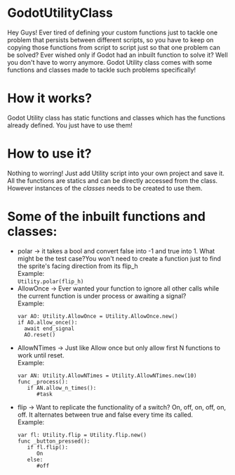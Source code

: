# GodotUtilityClass
Hey Guys! Ever tired of defining your custom functions just to tackle one problem that persists between different scripts, so you have to keep on copying those functions from script to script just so that one problem can be solved? Ever wished only if Godot had an inbuilt function to solve it? Well you don't have to worry anymore. Godot Utility class comes with some functions and classes made to tackle such problems specifically!   

# How it works?
Godot Utility class has static functions and classes which has the functions already defined. You just have to use them!

# How to use it?
Nothing to worring! Just add Utility script into your own project and save it. All the functions are statics and can be directly accessed from the class. However instances of the *classes* needs to be created to use them.

# Some of the inbuilt functions and classes:
* polar -> it takes a bool and convert false into -1 and true into 1. What might be the test case?You won't need to create a function just to find the sprite's facing direction from its flip_h  
  Example:  
  `Utility.polar(flip_h)`
* AllowOnce -> Ever wanted your function to ignore all other calls while the current function is under process or awaiting a signal?  
  Example:
  ```
  var AO: Utility.AllowOnce = Utility.AllowOnce.new()
  if AO.allow_once():
    await end_signal
    AO.reset()
  ```
* AllowNTimes -> Just like Allow once but only allow first N functions to work until reset.  
  Example:
  ```
  var AN: Utility.AllowNTimes = Utility.AllowNTimes.new(10)    
  func _process():
     if AN.allow_n_times():  
        #task
  ``` 
* flip -> Want to replicate the functionality of a switch? On, off, on, off, on, off. It alternates between true and false every time its called.  
  Example:
  ```
  var fl: Utility.flip = Utility.flip.new() 
  func _button_pressed():  
     if fl.flip():
        On  
     else:
        #off
  ```
